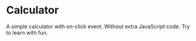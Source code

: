 Calculator
=============================
A simple calculator with on-click event. Without extra JavaScript code. Try to learn with fun.
